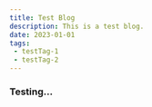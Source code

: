 ```yaml
---
title: Test Blog
description: This is a test blog.
date: 2023-01-01
tags:
 - testTag-1
 - testTag-2
---
```


### Testing...
